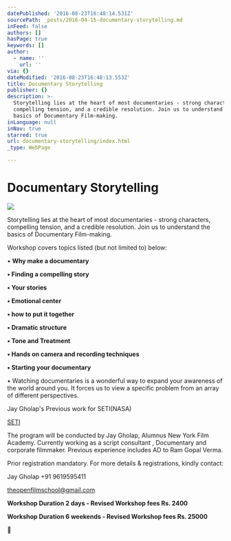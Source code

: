 ```yaml
---
datePublished: '2016-08-23T16:48:14.531Z'
sourcePath: _posts/2016-04-15-documentary-storytelling.md
inFeed: false
authors: []
hasPage: true
keywords: []
author:
  - name: ''
    url: ''
via: {}
dateModified: '2016-08-23T16:48:13.553Z'
title: Documentary Storytelling
publisher: {}
description: >-
  Storytelling lies at the heart of most documentaries - strong characters,
  compelling tension, and a credible resolution. Join us to understand the
  basics of Documentary Film-making.
inLanguage: null
inNav: true
starred: true
url: documentary-storytelling/index.html
_type: WebPage

---
```

# Documentary Storytelling
![](https://the-grid-user-content.s3-us-west-2.amazonaws.com/8f932e1a-0cf9-4987-92b8-83847568c499.png)

Storytelling lies at the heart of most documentaries - strong characters, compelling tension, and a credible resolution. Join us to understand the basics of Documentary Film-making.

Workshop covers topics listed (but not limited to) below:

• **Why make a documentary**

**• Finding a compelling story**

**• Your stories**

**• Emotional center**

**• how to put it together**

**• Dramatic structure**

**• Tone and Treatment**

**• Hands on camera and recording techniques**

**• Starting your documentary**

• Watching documentaries is a wonderful way to expand your awareness of the world around you. It forces us to view a specific problem from an array of different perspectives.

Jay Gholap's Previous work for SETI(NASA)

[SETI][0]

The program will be conducted by Jay Gholap, Alumnus New York Film Academy. Currently working as a script consultant , Documentary and corporate filmmaker. Previous experience includes AD to Ram Gopal Verma.

Prior registration mandatory. For more details & registrations, kindly contact:

Jay Gholap +91 9619595411

theopenfilmschool@gmail.com

**Workshop Duration 2 days - Revised Workshop fees Rs. 2400**

**Workshop Duration 6 weekends - Revised Workshop fees Rs. 25000**



[0]: https://youtu.be/XCd98iDzwQY